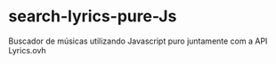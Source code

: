 # search-lyrics-pure-Js
Buscador de músicas utilizando Javascript puro juntamente com a API Lyrics.ovh
